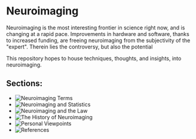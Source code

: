 # Neuroimaging

Neuroimaging is the most interesting frontier in science right now, and is changing at a rapid pace. Improvements in hardware and software, thanks to increased funding, are freeing neuroimaging from the subjectivity of the "expert". Therein lies the controversy, but also the potential

This repository hopes to house techniques, thoughts, and insights, into neuroimaging.

## Sections:
- ![Neuroimaging Terms](https://github.com/MunamWasi/Neuroimaging/tree/master/Neuroimaging%20Terms)
- ![Neuroimaging and Statistics](https://github.com/MunamWasi/Neuroimaging/tree/master/Neuroimaging%20and%20Statistics)
- ![Neuroimaging and the Law](https://github.com/MunamWasi/Neuroimaging/tree/master/Neuroimaging%20and%20the%20Law)
- ![The History of Neuroimaging](https://github.com/MunamWasi/Neuroimaging/tree/master/The%20History%20of%20Neuroimaging)
- ![Personal Viewpoints](https://github.com/MunamWasi/Neuroimaging/tree/master/Personal%20Viewpoints)
- ![References](https://github.com/MunamWasi/Neuroimaging/tree/master/References)